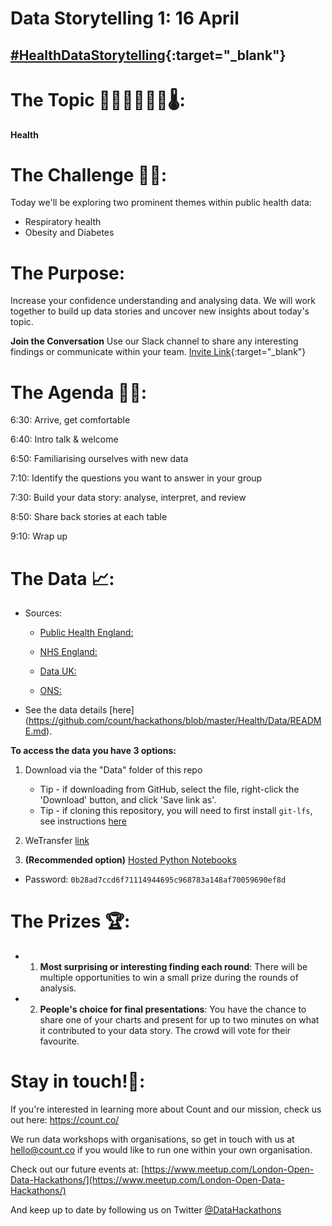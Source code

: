 # Data Storytelling 1: 16 April

## [#HealthDataStorytelling](https://twitter.com/DataHackathons?lang=en-gb){:target="_blank"}

# The Topic 👩‍⚕️👨‍⚕️🏥💊🌡️:
**Health** 

# The Challenge 👨‍💻:
Today we'll be exploring two prominent themes within public health data: 
- Respiratory health
- Obesity and Diabetes

# The Purpose:
Increase your confidence understanding and analysing data. We will work together to build up data stories and uncover new insights about today's topic.
 
 
**Join the Conversation** Use our Slack channel to share any interesting findings or communicate within your team. 
[Invite Link](https://join.slack.com/t/opendatahackathons/shared_invite/enQtNTc1MzMwMjQyNDIzLTYzNmVmMDkyNGJjNzU3ODY0NjBiZTVjYmNmMGVmN2MxZGVkODM0ZjM5YTczYjE5OWVjMzM5ZThhYThiMjBkMGU){:target="_blank"}

# The Agenda 👩‍🏫:

6:30: Arrive, get comfortable

6:40: Intro talk & welcome

6:50: Familiarising ourselves with new data

7:10: Identify the questions you want to answer in your group

7:30: Build your data story: analyse, interpret, and review

8:50: Share back stories at each table

9:10: Wrap up

# The Data 📈:

- Sources:
    - [Public Health England:](https://fingertips.phe.org.uk/)
        
    - [NHS England:](https://digital.nhs.uk/data-and-information/publications/statistical/quality-and-outcomes-framework-achievement-prevalence-and-exceptions-data)
    
    - [Data UK:](https://data.gov.uk/dataset/91b301b2-ecfa-4066-9a2b-59511264ff76/ccg-map)
    
    - [ONS:](https://www.ons.gov.uk/peoplepopulationandcommunity/populationandmigration)
    
- See the data details [here] (https://github.com/count/hackathons/blob/master/Health/Data/README.md).
    
    
**To access the data you have 3 options:**

1. Download via the "Data" folder of this repo
    - Tip - if downloading from GitHub, select the file, right-click the 'Download' button, and click 'Save link as'.
    - Tip - if cloning this repository, you will need to first install `git-lfs`, see instructions [here](https://help.github.com/articles/installing-git-large-file-storage/)
    
2. WeTransfer [link](https://wetransfer.com/downloads/e65e88df2b6e397ab4e28b691ee1434a20190416084439/d0666f7815c54675197c51d74c8834e220190416084439/f6a318)

3. **(Recommended option)** [Hosted Python Notebooks](https://play.count.co/jupyter/tree/work/Health)
  - Password: `0b28ad7ccd6f71114944695c968783a148af70059690ef8d`

# The Prizes 🏆:

- 1. **Most surprising or interesting finding each round**: There will be multiple opportunities to win a small prize during the rounds of analysis.
- 2. **People's choice for final presentations**: You have the chance to share one of your charts and present for up to two minutes on what it contributed to your data story. The crowd will vote for their favourite.

# Stay in touch!🤙:

If you're interested in learning more about Count and our mission, check us out here: https://count.co/

We run data workshops with organisations, so get in touch with us at hello@count.co if you would like to run one within your own organisation. 

Check out our future events at: [https://www.meetup.com/London-Open-Data-Hackathons/](https://www.meetup.com/London-Open-Data-Hackathons/)

And keep up to date by following us on Twitter [@DataHackathons](https://twitter.com/DataHackathons)
